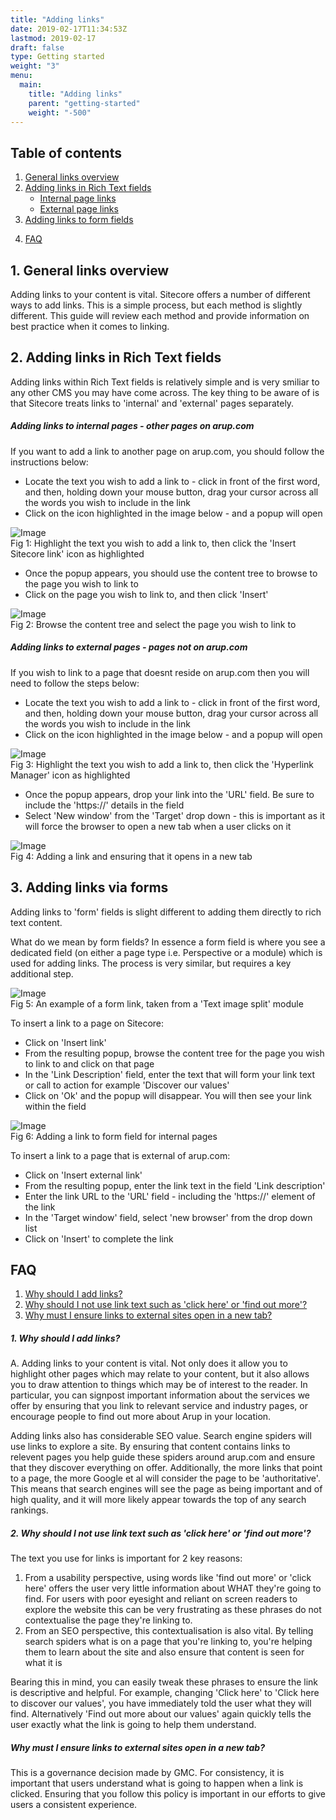 ```yaml
---
title: "Adding links"
date: 2019-02-17T11:34:53Z
lastmod: 2019-02-17
draft: false
type: Getting started
weight: "3"
menu:
  main:
    title: "Adding links"
    parent: "getting-started"
    weight: "-500"
---
```


<section class="container" id="">
	<div class="rich-text">
		<div class="reveal rich-text__content">
			<h2>Table of contents</h2>
		</div>
	</div>
</section>
<section class="container">
	<div class="menu_row">
		<div class="menu_section two">
			<ol class="header-list">
				<li>
					<a href="#overview">General links overview</a>
				</li>
				<li>
					<a href="#links-rich-text">Adding links in Rich Text fields</a>
					<ul class="sub-header-list">
						<li>
							<a href="#internal">Internal page links</a>
						</li>
						<li>
							<a href="#external">External page links</a>
						</li>
					</ul>
				</li>
				<li>
					<a href="#links-forms">Adding links to form fields</a>
				</li>
			</ol>
		</div>
		<div class="menu_section two">
			<ol class="header-list" start="4">
				<li>
					<a href="#faq">FAQ</a>
				</li>
			</ol>
		</div>
	</div>
</section>
<section class="container" id="overview">
	<div class="rich-text">
		<div class="reveal rich-text__content">
			<h2>1. General links overview</h2>
			<p>Adding links to your content is vital. Sitecore offers a number of different ways to add links. This is a simple process, but each method is slightly different. This guide will review each method and provide information on best practice when it comes to linking.</p>
		</div>
	</div>
</section>
<section class="container" id="links-rich-text">
	<div class="rich-text">
		<div class="reveal rich-text__content">
			<h2>2. Adding links in Rich Text fields</h2>
			<p>Adding links within Rich Text fields is relatively simple and is very smiliar to any other CMS you may have come across. The key thing to be aware of is that Sitecore treats links to 'internal' and 'external' pages separately.</p>
			<h5><a id="internal" name="internal"></a>Adding links to internal pages - other pages on arup.com</h5>
			<p>If you want to add a link to another page on arup.com, you should follow the instructions below:</p>
			<ul>
				<li>Locate the text you wish to add a link to - click in front of the first word, and then, holding down your mouse button, drag your cursor across all the words you wish to include in the link</li>
				<li>Click on the icon highlighted in the image below - and a popup will open</li>
			</ul>
			<div class="training-image"><img alt="Image" class="mainImg" src="/images/links/adding-link-to-sitecore-page.jpg"></div>
			<div class="halfbleed__detail">
				Fig 1: Highlight the text you wish to add a link to, then click the 'Insert Sitecore link' icon as highlighted
			</div>
			<ul>
				<li>Once the popup appears, you should use the content tree to browse to the page you wish to link to</li>
				<li>Click on the page you wish to link to, and then click 'Insert'</li>
			</ul>
			<div class="training-image"><img alt="Image" class="mainImg" src="/images/links/select-link.jpg"></div>
			<div class="halfbleed__detail">
				Fig 2: Browse the content tree and select the page you wish to link to
			</div>
		</div>
	</div>
</section>
<section class="container" id="">
	<div class="rich-text">
		<div class="reveal rich-text__content">
			<h5><a id="external" name="external"></a>Adding links to external pages - pages not on arup.com</h5>
			<p>If you wish to link to a page that doesnt reside on arup.com then you will need to follow the steps below:</p>
			<ul>
				<li>Locate the text you wish to add a link to - click in front of the first word, and then, holding down your mouse button, drag your cursor across all the words you wish to include in the link</li>
				<li>Click on the icon highlighted in the image below - and a popup will open</li>
			</ul>
			<div class="training-image"><img alt="Image" class="mainImg" src="/images/links/adding-external-link.jpg"></div>
			<div class="halfbleed__detail">
				Fig 3: Highlight the text you wish to add a link to, then click the 'Hyperlink Manager' icon as highlighted
			</div>
			<ul>
				<li>Once the popup appears, drop your link into the 'URL' field. Be sure to include the 'https://' details in the field</li>
				<li>Select 'New window' from the 'Target' drop down - this is important as it will force the browser to open a new tab when a user clicks on it</li>
			</ul>
			<div class="training-image"><img alt="Image" class="mainImg" src="/images/links/paste-external-link.jpg"></div>
			<div class="halfbleed__detail">
				Fig 4: Adding a link and ensuring that it opens in a new tab
			</div>
		</div>
	</div>
</section>
<section class="container" id="links-forms">
	<div class="rich-text">
		<div class="reveal rich-text__content">
			<h2>3. Adding links via forms</h2>
			<p>Adding links to 'form' fields is slight different to adding them directly to rich text content.</p>
			<p>What do we mean by form fields? In essence a form field is where you see a dedicated field (on either a page type i.e. Perspective or a module) which is used for adding links. The process is very similar, but requires a key additional step.</p>
			<div class="training-image"><img alt="Image" class="mainImg" src="/images/links/form-link.jpg"></div>
			<div class="halfbleed__detail">
				Fig 5: An example of a form link, taken from a 'Text image split' module
			</div>
			<p>To insert a link to a page on Sitecore:</p>
			<ul>
				<li>Click on 'Insert link'</li>
				<li>From the resulting popup, browse the content tree for the page you wish to link to and click on that page</li>
				<li>In the 'Link Description' field, enter the text that will form your link text or call to action for example 'Discover our values'</li>
				<li>Click on 'Ok' and the popup will disappear. You will then see your link within the field</li>
			</ul>
			<div class="training-image"><img alt="Image" class="mainImg" src="/images/links/internal-link-field.jpg"></div>
			<div class="halfbleed__detail">
				Fig 6: Adding a link to form field for internal pages
			</div>
			<p>To insert a link to a page that is external of arup.com:</p>
			<ul>
				<li>Click on 'Insert external link'</li>
				<li>From the resulting popup, enter the link text in the field 'Link description'</li>
				<li>Enter the link URL to the 'URL' field - including the 'https://' element of the link</li>
				<li>In the 'Target window' field, select 'new browser' from the drop down list</li>
				<li>Click on 'Insert' to complete the link</li>
			</ul>
		</div>
	</div>
</section>
<section class="container" id="faq">
	<div class="rich-text">
		<div class="reveal rich-text__content">
			<h2>FAQ</h2>
			<ol class="header-list">
				<li>
					<a href="#faq-why">Why should I add links?</a>
				</li>
				<li>
					<a href="#faq-text">Why should I not use link text such as 'click here' or 'find out more'?</a>
				</li>
				<li>
					<a href="#faq-tab">Why must I ensure links to external sites open in a new tab?</a>
				</li>
			</ol>
			<h5><a id="faq-move" name="faq-move">1. Why should I add links?</a></h5>
			<p>A. Adding links to your content is vital. Not only does it allow you to highlight other pages which may relate to your content, but it also allows you to draw attention to things which may be of interest to the reader. In particular, you can signpost important information about the services we offer by ensuring that you link to relevant service and industry pages, or encourage people to find out more about Arup in your location.</p>
			<p>Adding links also has considerable SEO value. Search engine spiders will use links to explore a site. By ensuring that content contains links to relevent pages you help guide these spiders around arup.com and ensure that they discover everything on offer. Additionally, the more links that point to a page, the more Google et al will consider the page to be 'authoritative'. This means that search engines will see the page as being important and of high quality, and it will more likely appear towards the top of any search rankings.</p>
			<h5><a id="faq-text" name="faq-text"></a>2. Why should I not use link text such as 'click here' or 'find out more'?</h5>
			<p>The text you use for links is important for 2 key reasons:</p>
			<ol>
				<li>From a usability perspective, using words like 'find out more' or 'click here' offers the user very little information about WHAT they're going to find. For users with poor eyesight and reliant on screen readers to explore the website this can be very frustrating as these phrases do not contextualise the page they're linking to.</li>
				<li>From an SEO perspective, this contextualisation is also vital. By telling search spiders what is on a page that you're linking to, you're helping them to learn about the site and also ensure that content is seen for what it is</li>
			</ol>
			<p>Bearing this in mind, you can easily tweak these phrases to ensure the link is descriptive and helpful. For example, changing 'Click here' to 'Click here to discover our values', you have immediately told the user what they will find. Alternatively 'Find out more about our values' again quickly tells the user exactly what the link is going to help them understand.</p>
			<h5><a id="faq-tab" name="faq-tab"></a>Why must I ensure links to external sites open in a new tab?</h5>
			<p>This is a governance decision made by GMC. For consistency, it is important that users understand what is going to happen when a link is clicked. Ensuring that you follow this policy is important in our efforts to give users a consistent experience.</p>
		</div>
	</div>
</section>